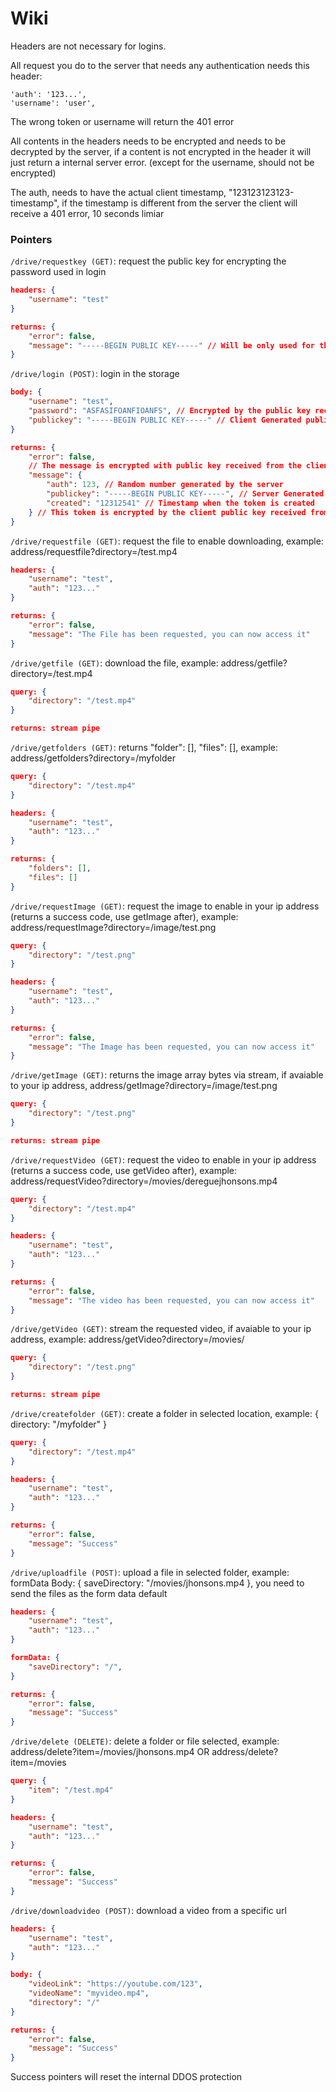 # Wiki

Headers are not necessary for logins.

All request you do to the server that needs any authentication needs this header:
```
'auth': '123...',
'username': 'user',
```
The wrong token or username will return the 401 error

All contents in the headers needs to be encrypted and needs to be decrypted by the server, if a content is not encrypted in the header it will just return a internal server error. (except for the username, should not be encrypted)

The auth, needs to have the actual client timestamp, "123123123123-timestamp", if the timestamp is different from the server the client will receive a 401 error, 10 seconds limiar

### Pointers
``/drive/requestkey (GET)``: request the public key for encrypting the password used in login
```json
headers: {
    "username": "test"
}

returns: {
    "error": false,
    "message": "-----BEGIN PUBLIC KEY-----" // Will be only used for the login and can be discarded after using "login"
}
```

``/drive/login (POST)``: login in the storage
```json
body: {
    "username": "test",
    "password": "ASFASIFOANFIOANFS", // Encrypted by the public key received from "requestkey"
    "publickey": "-----BEGIN PUBLIC KEY-----" // Client Generated public key for the server to encrypt for the client
}

returns: {
    "error": false,
    // The message is encrypted with public key received from the client (only the values not the keys)
    "message": {
        "auth": 123, // Random number generated by the server
        "publickey": "-----BEGIN PUBLIC KEY-----", // Server Generated public key fo the client to encrypt requests for the server
        "created": "12312541" // Timestamp when the token is created
    } // This token is encrypted by the client public key received from the body request
}
```

``/drive/requestfile (GET)``: request the file to enable downloading, example: address/requestfile?directory=/test.mp4
```json
headers: {
    "username": "test",
    "auth": "123..."
}

returns: {
    "error": false,
    "message": "The File has been requested, you can now access it"
}
```

``/drive/getfile (GET)``: download the file, example: address/getfile?directory=/test.mp4
```json
query: {
    "directory": "/test.mp4"
}

returns: stream pipe
```

``/drive/getfolders (GET)``: returns "folder": [], "files": [], example: address/getfolders?directory=/myfolder
```json
query: {
    "directory": "/test.mp4"
}

headers: {
    "username": "test",
    "auth": "123..."
}

returns: {
    "folders": [],
    "files": []
}
```

``/drive/requestImage (GET)``: request the image to enable in your ip address (returns a success code, use getImage after), example: address/requestImage?directory=/image/test.png
```json
query: {
    "directory": "/test.png"
}

headers: {
    "username": "test",
    "auth": "123..."
}

returns: {
    "error": false,
    "message": "The Image has been requested, you can now access it"
}
```

``/drive/getImage (GET)``: returns the image array bytes via stream, if avaiable to your ip address, address/getImage?directory=/image/test.png
```json
query: {
    "directory": "/test.png"
}

returns: stream pipe
```

``/drive/requestVideo (GET)``: request the video to enable in your ip address (returns a success code, use getVideo after), example: address/requestVideo?directory=/movies/dereguejhonsons.mp4
```json
query: {
    "directory": "/test.mp4"
}

headers: {
    "username": "test",
    "auth": "123..."
}

returns: {
    "error": false,
    "message": "The video has been requested, you can now access it"
}
```

``/drive/getVideo (GET)``: stream the requested video, if avaiable to your ip address, example: address/getVideo?directory=/movies/
```json
query: {
    "directory": "/test.png"
}

returns: stream pipe
```

``/drive/createfolder (GET)``: create a folder in selected location, example: { directory: "/myfolder" }
```json
query: {
    "directory": "/test.mp4"
}

headers: {
    "username": "test",
    "auth": "123..."
}

returns: {
    "error": false,
    "message": "Success"
}
```

``/drive/uploadfile (POST)``: upload a file in selected folder, example: formData Body: { saveDirectory: "/movies/jhonsons.mp4 }, you need to send the files as the form data default
```json
headers: {
    "username": "test",
    "auth": "123..."
}

formData: {
    "saveDirectory": "/",
}

returns: {
    "error": false,
    "message": "Success"
}
```

``/drive/delete (DELETE)``: delete a folder or file selected, example: address/delete?item=/movies/jhonsons.mp4 OR address/delete?item=/movies
```json
query: {
    "item": "/test.mp4"
}

headers: {
    "username": "test",
    "auth": "123..."
}

returns: {
    "error": false,
    "message": "Success"
}
```

``/drive/downloadvideo (POST)``: download a video from a specific url
```json
headers: {
    "username": "test",
    "auth": "123..."
}

body: {
    "videoLink": "https://youtube.com/123",
    "videoName": "myvideo.mp4",
    "directory": "/"
}

returns: {
    "error": false,
    "message": "Success"
}
```

Success pointers will reset the internal DDOS protection